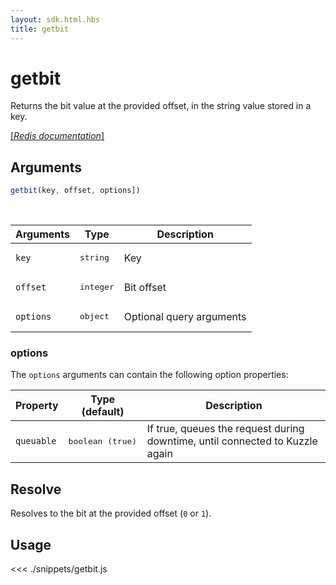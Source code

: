 ```yaml
---
layout: sdk.html.hbs
title: getbit
---
```


# getbit

Returns the bit value at the provided offset, in the string value stored in a key.

[[_Redis documentation_]](https://redis.io/commands/getbit)

## Arguments

```js
getbit(key, offset, options])

```

<br/>

| Arguments | Type               | Description              |
| --------- | ------------------ | ------------------------ |
| `key`     | <pre>string</pre>  | Key                      |
| `offset`  | <pre>integer</pre> | Bit offset               |
| `options` | <pre>object</pre>  | Optional query arguments |

### options

The `options` arguments can contain the following option properties:

| Property   | Type (default)            | Description                                                                  |
| ---------- | ------------------------- | ---------------------------------------------------------------------------- |
| `queuable` | <pre>boolean (true)</pre> | If true, queues the request during downtime, until connected to Kuzzle again |

## Resolve

Resolves to the bit at the provided offset (`0` or `1`).

## Usage

<<< ./snippets/getbit.js
